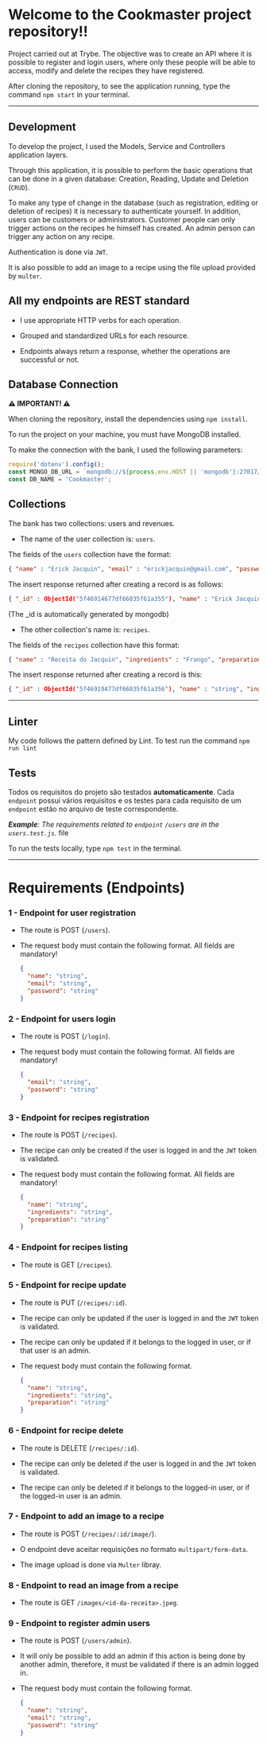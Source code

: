 # Welcome to the Cookmaster project repository!!

Project carried out at Trybe. The objective was to create an API where it is possible to register and login users, where only these people will be able to access, modify and delete the recipes they have registered.

After cloning the repository, to see the application running, type the command `npm start` in your terminal.

---

## Development

To develop the project, I used the Models, Service and Controllers application layers.

Through this application, it is possible to perform the basic operations that can be done in a given database: Creation, Reading, Update and Deletion (`CRUD`).

To make any type of change in the database (such as registration, editing or deletion of recipes) it is necessary to authenticate yourself. In addition, users can be customers or administrators. Customer people can only trigger actions on the recipes he himself has created. An admin person can trigger any action on any recipe.

Authentication is done via `JWT`.

It is also possible to add an image to a recipe using the file upload provided by `multer`.

##  All my endpoints are REST standard

- I use appropriate HTTP verbs for each operation.

- Grouped and standardized URLs for each resource.

- Endpoints always return a response, whether the operations are successful or not.

## Database Connection

**⚠️ IMPORTANT! ⚠️**

When cloning the repository, install the dependencies using `npm install`.

To run the project on your machine, you must have MongoDB installed.

To make the connection with the bank, I used the following parameters:

```javascript
require('dotenv').config();
const MONGO_DB_URL = `mongodb://${process.env.HOST || 'mongodb'}:27017/Cookmaster`;
const DB_NAME = 'Cookmaster';
```

## Collections

The bank has two collections: users and revenues.

- The name of the user collection is: `users`.

The fields of the `users` collection have the format:

```json
{ "name" : "Erick Jacquin", "email" : "erickjacquin@gmail.com", "password" : "12345678", "role" : "user" }
```

The insert response returned after creating a record is as follows:

```json
{ "_id" : ObjectId("5f46914677df66035f61a355"), "name" : "Erick Jacquin", "email" : "erickjacquin@gmail.com", "password" : "12345678", "role" : "user" }
```
(The _id is automatically generated by mongodb)

- The other collection's name is: `recipes`.

The fields of the `recipes` collection have this format:

```json
{ "name" : "Receita do Jacquin", "ingredients" : "Frango", "preparation" : "10 minutos no forno" }
```

The insert response returned after creating a record is this:

```json
{ "_id" : ObjectId("5f46919477df66035f61a356"), "name" : "string", "ingredients" : "string", "preparation" : "string", "userId" : ObjectId("5f46914677df66035f61a355") }
```

---

## Linter

My code follows the pattern defined by Lint. To test run the command `npm run lint`

## Tests

Todos os requisitos do projeto são testados **automaticamente**. Cada `endpoint` possui vários requisitos e os testes para cada requisito de um `endpoint` estão no arquivo de teste correspondente.

_**Example**: The requirements related to `endpoint` `/users` are in the `users.test.js`._ file

To run the tests locally, type `npm test` in the terminal.

---

# Requirements (Endpoints)

### 1 - Endpoint for user registration

- The route is POST (`/users`).

- The request body must contain the following format. All fields are mandatory!

  ```json
  {
    "name": "string",
    "email": "string",
    "password": "string"
  }
  ```

### 2 - Endpoint for users login

- The route is POST (`/login`).

- The request body must contain the following format. All fields are mandatory!

  ```json
  {
    "email": "string",
    "password": "string"
  }
  ```

### 3 - Endpoint for recipes registration

- The route is POST (`/recipes`).

- The recipe can only be created if the user is logged in and the `JWT` token is validated.

- The request body must contain the following format. All fields are mandatory!

  ```json
  {
    "name": "string",
    "ingredients": "string",
    "preparation": "string"
  }
  ```

### 4 - Endpoint for recipes listing

- The route is GET (`/recipes`).

### 5 - Endpoint for recipe update

- The route is PUT (`/recipes/:id`).

- The recipe can only be updated if the user is logged in and the `JWT` token is validated.

- The recipe can only be updated if it belongs to the logged in user, or if that user is an admin.

- The request body must contain the following format.

  ```json
  {
    "name": "string",
    "ingredients": "string",
    "preparation": "string"
  }
  ```

### 6 - Endpoint for recipe delete

- The route is DELETE (`/recipes/:id`).

- The recipe can only be deleted if the user is logged in and the `JWT` token is validated.

- The recipe can only be deleted if it belongs to the logged-in user, or if the logged-in user is an admin.

### 7 - Endpoint to add an image to a recipe

- The route is POST (`/recipes/:id/image/`).

- O endpoint deve aceitar requisições no formato `multipart/form-data`.

- The image upload is done via `Multer` libray.

### 8 - Endpoint to read an image from a recipe

- The route is GET `/images/<id-da-receita>.jpeg`.

### 9 - Endpoint to register admin users

- The route is POST (`/users/admin`).

- It will only be possible to add an admin if this action is being done by another admin, therefore, it must be validated if there is an admin logged in.

- The request body must contain the following format.

  ```json
  {
    "name": "string",
    "email": "string",
    "password": "string"
  }
  ```
